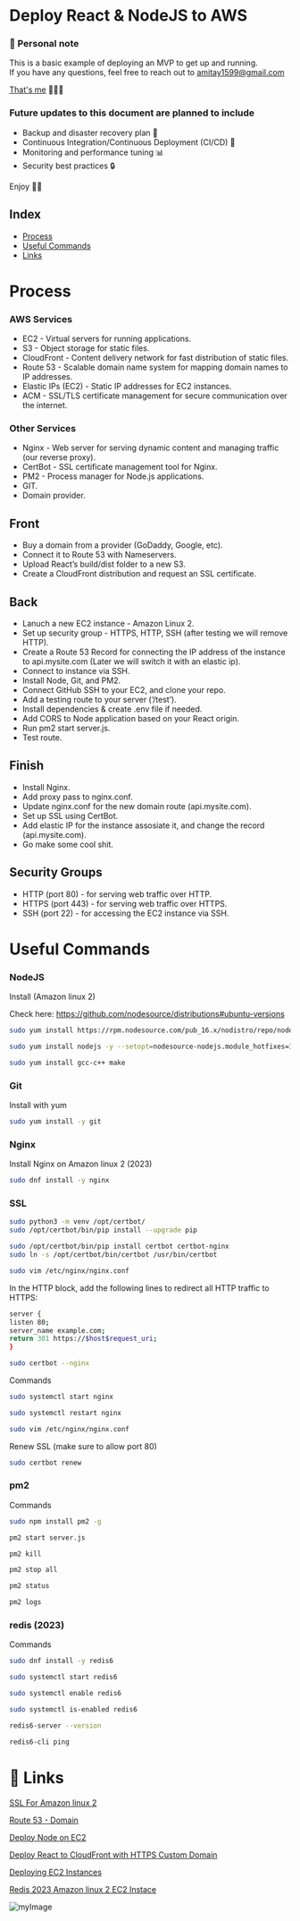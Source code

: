 
# Deploy React & NodeJS to AWS

### 👋 Personal note
This is a basic example of deploying an MVP to get up and running.      
If you have any questions, feel free to reach out to <amitay1599@gmail.com>

[That's me](https://www.amitaycohen.com/) 🧑🏼‍🚀 


###  Future updates to this document are planned to include
- Backup and disaster recovery plan 💾
- Continuous Integration/Continuous Deployment (CI/CD) 🤖
- Monitoring and performance tuning 📊
- Security best practices 🔒

Enjoy 🚀🚀

## Index

* [Process](#Process)
* [Useful Commands](#Useful-Commands)
* [Links](#-links)



# Process

### AWS Services
- EC2 - Virtual servers for running applications.
- S3 - Object storage for static files.
- CloudFront - Content delivery network for fast distribution of static files.
- Route 53 - Scalable domain name system for mapping domain names to IP addresses.
- Elastic IPs (EC2) - Static IP addresses for EC2 instances.
- ACM - SSL/TLS certificate management for secure communication over the internet.

### Other Services
- Nginx - Web server for serving dynamic content and managing traffic (our reverse proxy).
- CertBot - SSL certificate management tool for Nginx.
- PM2 - Process manager for Node.js applications.
- GIT.
- Domain provider.


## Front
* Buy a domain from a provider (GoDaddy, Google, etc).
* Connect it to Route 53 with Nameservers.
* Upload React’s build/dist folder to a new S3.
* Create a CloudFront distribution and request an SSL certificate.

## Back
* Lanuch a new EC2 instance - Amazon Linux 2.
* Set up security group - HTTPS, HTTP, SSH (after testing we will remove HTTP). 
* Create a Route 53 Record for connecting the IP address of the instance to api.mysite.com (Later we will switch it with an elastic ip).
* Connect to instance via SSH.
* Install Node, Git, and PM2.
* Connect GitHub SSH to your EC2, and clone your repo.
* Add a testing route to your server (‘/test’).
* Install dependencies & create .env file if needed.
* Add CORS to Node application based on your React origin.
* Run pm2 start server.js.
* Test route.

## Finish
* Install Nginx.
* Add proxy pass to nginx.conf.
* Update nginx.conf for the new domain route (api.mysite.com).
* Set up SSL using CertBot.
* Add elastic IP for the instance assosiate it, and  change the record (api.mysite.com).
* Go make some cool shit.


## Security Groups
* HTTP (port 80) - for serving web traffic over HTTP.
* HTTPS (port 443) - for serving web traffic over HTTPS.
* SSH (port 22) - for accessing the EC2 instance via SSH.



# Useful Commands


### NodeJS
Install (Amazon linux 2)

Check here: https://github.com/nodesource/distributions#ubuntu-versions

```bash
sudo yum install https://rpm.nodesource.com/pub_16.x/nodistro/repo/nodesource-release-nodistro-1.noarch.rpm -y
```

```bash
sudo yum install nodejs -y --setopt=nodesource-nodejs.module_hotfixes=1
```

```bash
sudo yum install gcc-c++ make
```



### Git
Install with yum

```bash
sudo yum install -y git
```



### Nginx

Install Nginx on Amazon linux 2 (2023)
```bash
sudo dnf install -y nginx
```

###  SSL


```bash
sudo python3 -m venv /opt/certbot/
sudo /opt/certbot/bin/pip install --upgrade pip

sudo /opt/certbot/bin/pip install certbot certbot-nginx
sudo ln -s /opt/certbot/bin/certbot /usr/bin/certbot
```

```bash
sudo vim /etc/nginx/nginx.conf
```

In the HTTP block, add the following lines to redirect all HTTP traffic to HTTPS:


```bash
server {
listen 80;
server_name example.com;
return 301 https://$host$request_uri;
}
```

```bash
sudo certbot --nginx 
```

Commands
```bash
sudo systemctl start nginx
```

```bash
sudo systemctl restart nginx
```

```bash
sudo vim /etc/nginx/nginx.conf
```


Renew SSL (make sure to allow port 80)
```bash
sudo certbot renew
```



### pm2

Commands

```bash
sudo npm install pm2 -g
```

```bash
pm2 start server.js 
```

```bash
pm2 kill 
```

```bash
pm2 stop all
```

```bash
pm2 status
```

```bash
pm2 logs
```






### redis (2023)

Commands
```bash
sudo dnf install -y redis6 
```

```bash
sudo systemctl start redis6
```

```bash
sudo systemctl enable redis6
```

```bash
sudo systemctl is-enabled redis6
```

```bash
redis6-server --version
```

```bash
redis6-cli ping
```




# 🔗 Links


[SSL For Amazon linux 2](https://awswithatiq.com/ssl-setup-on-amazon-linux-2023-using-nginx-and-letsencrypt/)


[Route 53 - Domain  ](https://www.youtube.com/watch?v=jDz4j_kkyLA)

[Deploy Node on EC2](https://www.youtube.com/watch?v=_EBARqreeao)

[Deploy React to CloudFront with HTTPS Custom Domain](https://www.youtube.com/watch?v=lPVgfSXTE1Y&t=1s)

[Deploying EC2 Instances](https://www.youtube.com/watch?v=GEVbYQWWJkQ)

[Redis 2023 Amazon linux 2 EC2 Instace](https://serverfault.com/questions/1127483/how-to-install-and-configure-redis-server-on-amazon-linux-2023-al2023)




![myImage](https://media.giphy.com/media/XRB1uf2F9bGOA/giphy.gif)






